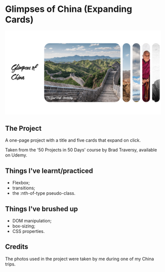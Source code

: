 # **Glimpses of China** (Expanding Cards)

![GoC Project's page](/assets/images/project.png)

## **The Project**

A one-page project with a title and five cards that expand on click.

Taken from the '50 Projects in 50 Days' course by Brad Traversy, available on Udemy.

## **Things I've learnt/practiced**

- Flexbox;
- transitions;
- the :nth-of-type pseudo-class.

## **Things I've brushed up**

- DOM manipulation;
- box-sizing;
- CSS properties.

## **Credits**

The photos used in the project were taken by me during one of my China trips.

